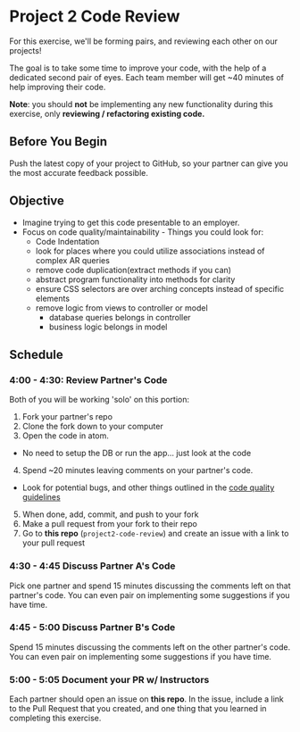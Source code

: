 # Project 2 Code Review

For this exercise, we'll be forming pairs, and reviewing each other on our
projects!

The goal is to take some time to improve your code, with the help of a dedicated
second pair of eyes. Each team member will get ~40 minutes of help improving
their code.

**Note**: you should **not** be implementing any new functionality during this
exercise, only **reviewing / refactoring existing code.**

## Before You Begin
Push the latest copy of your project to GitHub, so your partner can give you the
most accurate feedback possible.

## Objective
- Imagine trying to get this code presentable to an employer.
- Focus on code quality/maintainability - Things you could look for:
  - Code Indentation
  - look for places where you could utilize associations instead of complex AR queries
  - remove code duplication(extract methods if you can)
  - abstract program functionality into methods for clarity
  - ensure CSS selectors are over arching concepts instead of specific elements
  - remove logic from views to controller or model
    - database queries belongs in controller
    - business logic belongs in model

## Schedule

### 4:00 - 4:30: Review Partner's Code

Both of you will be working 'solo' on this portion:

1. Fork your partner's repo
2. Clone the fork down to your computer
3. Open the code in atom.
  * No need to setup the DB or run the app... just look at the code
4. Spend ~20 minutes leaving comments on your partner's code.
  * Look for potential bugs, and other things outlined in the [code quality guidelines](code_quality_guidelines.md)
5. When done, add, commit, and push to your fork
6. Make a pull request from your fork to their repo
7. Go to **this repo** (`project2-code-review`) and create an issue with a link to your pull request


### 4:30 - 4:45 Discuss Partner A's Code

Pick one partner and spend 15 minutes discussing the comments left on that
partner's code. You can even pair on implementing some suggestions if you have
time.

### 4:45 - 5:00 Discuss Partner B's Code

Spend 15 minutes discussing the comments left on the other partner's code. You
can even pair on implementing some suggestions if you have time.

### 5:00 - 5:05 Document your PR w/ Instructors

Each partner should open an issue on **this repo**. In the issue, include a
link to the Pull Request that you created, and one thing that you learned in
completing this exercise.
